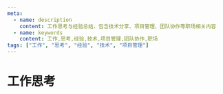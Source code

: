 ```yaml
---
meta:
  - name: description
    content: 工作思考与经验总结，包含技术分享、项目管理、团队协作等职场相关内容
  - name: keywords
    content: 工作,思考,经验,技术,项目管理,团队协作,职场
tags: ["工作", "思考", "经验", "技术", "项目管理"]
---
```


# 工作思考

<LastPost :random="true" prefix="/work" :number="10"/>
